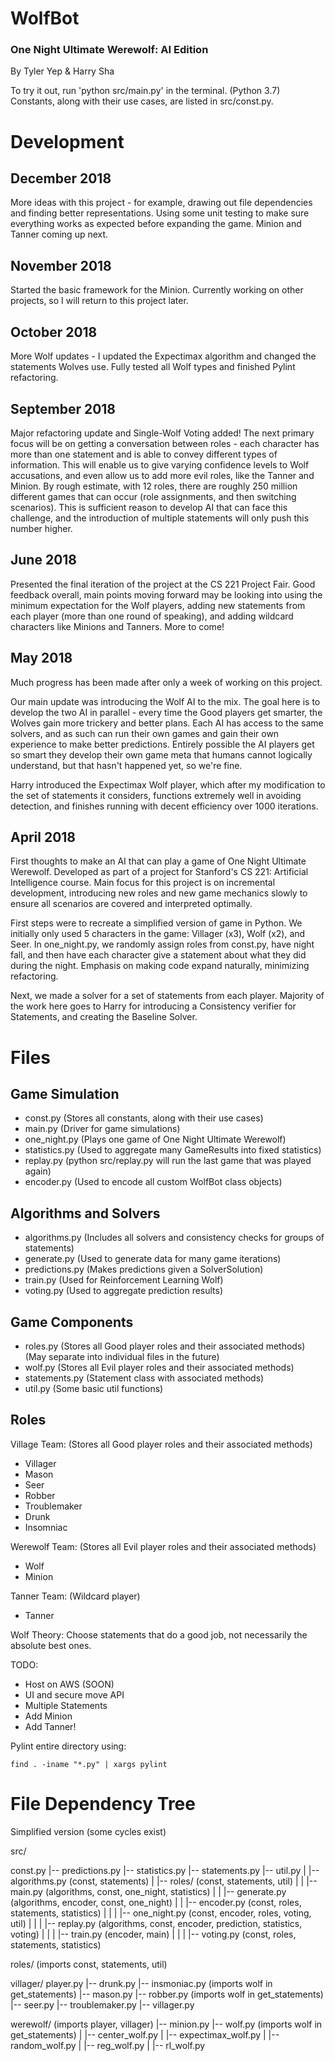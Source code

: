 # WolfBot
### One Night Ultimate Werewolf: AI Edition
By Tyler Yep & Harry Sha

To try it out, run 'python src/main.py' in the terminal. (Python 3.7)  
Constants, along with their use cases, are listed in src/const.py.

# Development
## December 2018
More ideas with this project - for example, drawing out file dependencies and finding better representations. Using some unit testing to make sure everything works as expected before expanding the game. Minion and Tanner coming up next.


## November 2018
Started the basic framework for the Minion. Currently working on other projects, so I will return to this project later.


## October 2018
More Wolf updates - I updated the Expectimax algorithm and changed the statements Wolves use. Fully tested all Wolf types and finished Pylint refactoring.


## September 2018
Major refactoring update and Single-Wolf Voting added! The next primary focus will be on getting a conversation between roles - each character has more than one statement and is able to convey different types of information. This will enable us to give varying confidence levels to Wolf accusations, and even allow us to add more evil roles, like the Tanner and Minion. By rough estimate, with 12 roles, there are roughly 250 million different games that can occur (role assignments, and then switching scenarios). This is sufficient reason to develop AI that can face this challenge, and the introduction of multiple statements will only push this number higher.


## June 2018
Presented the final iteration of the project at the CS 221 Project Fair. Good feedback
overall, main points moving forward may be looking into using the minimum expectation
for the Wolf players, adding new statements from each player (more than one round of speaking),
and adding wildcard characters like Minions and Tanners. More to come!


## May 2018
Much progress has been made after only a week of working on this project.

Our main update was introducing the Wolf AI to the mix. The goal here is to develop the two AI in parallel - every time the Good players get smarter, the Wolves gain more trickery and better plans. Each AI has access to the same solvers, and as such can run their own games and gain their own experience to make better predictions. Entirely possible the AI players get so smart they develop their own game meta that humans cannot logically understand, but that hasn't happened yet, so we're fine.

Harry introduced the Expectimax Wolf player, which after my modification to the set of statements it considers, functions extremely well in avoiding detection, and finishes running with decent efficiency over 1000 iterations.


## April 2018
First thoughts to make an AI that can play a game of One Night Ultimate Werewolf. Developed as part of a project for Stanford's CS 221: Artificial Intelligence course. Main focus for this project is on incremental development, introducing new roles and new game mechanics slowly to ensure all scenarios are covered and interpreted optimally.

First steps were to recreate a simplified version of game in Python. We initially only used 5 characters in the game: Villager (x3), Wolf (x2), and Seer. In one_night.py, we randomly assign roles from const.py, have night fall, and then have each character give a statement about what they did during the night. Emphasis on making code expand naturally, minimizing refactoring.

Next, we made a solver for a set of statements from each player. Majority of the work here goes to Harry for introducing a Consistency verifier for Statements, and creating the Baseline Solver.


# Files
## Game Simulation
* const.py (Stores all constants, along with their use cases)  
* main.py (Driver for game simulations)  
* one_night.py (Plays one game of One Night Ultimate Werewolf)  
* statistics.py (Used to aggregate many GameResults into fixed statistics)  
* replay.py (python src/replay.py will run the last game that was played again)  
* encoder.py (Used to encode all custom WolfBot class objects)  

## Algorithms and Solvers
* algorithms.py (Includes all solvers and consistency checks for groups of statements)  
* generate.py (Used to generate data for many game iterations)  
* predictions.py (Makes predictions given a SolverSolution)  
* train.py (Used for Reinforcement Learning Wolf)  
* voting.py (Used to aggregate prediction results)  

## Game Components
* roles.py (Stores all Good player roles and their associated methods)  
  (May separate into individual files in the future)  
* wolf.py (Stores all Evil player roles and their associated methods)  
* statements.py (Statement class with associated methods)  
* util.py (Some basic util functions)  

## Roles
Village Team: (Stores all Good player roles and their associated methods)  
* Villager
* Mason
* Seer
* Robber
* Troublemaker
* Drunk
* Insomniac

Werewolf Team: (Stores all Evil player roles and their associated methods)  
* Wolf
* Minion

Tanner Team: (Wildcard player)
* Tanner

Wolf Theory: Choose statements that do a good job, not necessarily the absolute best ones.

TODO:
* Host on AWS (SOON)
* UI and secure move API
* Multiple Statements
* Add Minion
* Add Tanner!

Pylint entire directory using:
```
find . -iname "*.py" | xargs pylint
```

# File Dependency Tree
Simplified version (some cycles exist)

src/

const.py
|-- predictions.py
|-- statistics.py
|-- statements.py
|-- util.py
|   |-- algorithms.py   (const, statements)
|   |-- roles/          (const, statements, util)
|   |   |-- main.py           (algorithms, const, one_night, statistics)
|   |   |-- generate.py       (algorithms, encoder, const, one_night)
|   |   |-- encoder.py        (const, roles, statements, statistics)
|   |   |   |-- one_night.py        (const, encoder, roles, voting, util)
|   |   |   |-- replay.py           (algorithms, const, encoder, prediction, statistics, voting)
|   |   |   |-- train.py            (encoder, main)
|   |   |   |-- voting.py           (const, roles, statements, statistics)

roles/        (imports const, statements, util)

villager/
player.py
|-- drunk.py
|-- insmoniac.py (imports wolf in get_statements)
|-- mason.py
|-- robber.py (imports wolf in get_statements)
|-- seer.py
|-- troublemaker.py
|-- villager.py

werewolf/ (imports player, villager)
|-- minion.py
|-- wolf.py (imports wolf in get_statements)
|   |-- center_wolf.py
|   |-- expectimax_wolf.py
|   |-- random_wolf.py
|   |-- reg_wolf.py
|   |-- rl_wolf.py

